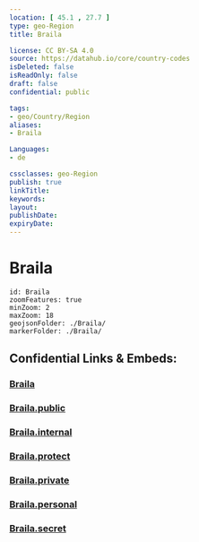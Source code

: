 ```yaml
---
location: [ 45.1 , 27.7 ] 
type: geo-Region
title: Braila

license: CC BY-SA 4.0
source: https://datahub.io/core/country-codes
isDeleted: false
isReadOnly: false
draft: false
confidential: public

tags:
- geo/Country/Region
aliases:
- Braila

Languages:
- de

cssclasses: geo-Region
publish: true
linkTitle: 
keywords: 
layout: 
publishDate: 
expiryDate: 
---
```


# Braila

```leaflet
id: Braila
zoomFeatures: true 
minZoom: 2 
maxZoom: 18
geojsonFolder: ./Braila/
markerFolder: ./Braila/
```


## Confidential Links & Embeds: 

### [Braila](/_Standards/Earth/Continent/Europe/Europe~East/Romania/Regions~Romania/Romania~Sud-Est/Braila.md) 

### [Braila.public](/_public/Earth/Continent/Europe/Europe~East/Romania/Regions~Romania/Romania~Sud-Est/Braila.public.md) 

### [Braila.internal](/_internal/Earth/Continent/Europe/Europe~East/Romania/Regions~Romania/Romania~Sud-Est/Braila.internal.md) 

### [Braila.protect](/_protect/Earth/Continent/Europe/Europe~East/Romania/Regions~Romania/Romania~Sud-Est/Braila.protect.md) 

### [Braila.private](/_private/Earth/Continent/Europe/Europe~East/Romania/Regions~Romania/Romania~Sud-Est/Braila.private.md) 

### [Braila.personal](/_personal/Earth/Continent/Europe/Europe~East/Romania/Regions~Romania/Romania~Sud-Est/Braila.personal.md) 

### [Braila.secret](/_secret/Earth/Continent/Europe/Europe~East/Romania/Regions~Romania/Romania~Sud-Est/Braila.secret.md)

